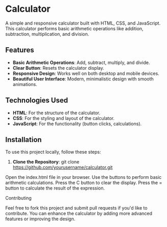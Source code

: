 # Calculator

A simple and responsive calculator built with HTML, CSS, and JavaScript. This calculator performs basic arithmetic operations like addition, subtraction, multiplication, and division.

## Features
- **Basic Arithmetic Operations**: Add, subtract, multiply, and divide.
- **Clear Button**: Resets the calculator display.
- **Responsive Design**: Works well on both desktop and mobile devices.
- **Beautiful User Interface**: Modern, minimalistic design with smooth animations.

## Technologies Used
- **HTML**: For the structure of the calculator.
- **CSS**: For the styling and layout of the calculator.
- **JavaScript**: For the functionality (button clicks, calculations).

## Installation

To use this project locally, follow these steps:

1. **Clone the Repository**:
git clone https://github.com/yourusername/calculator.git

Open the index.html file in your browser.
Use the buttons to perform basic arithmetic calculations.
Press the C button to clear the display.
Press the = button to calculate the result of the expression.


Contributing

Feel free to fork this project and submit pull requests if you'd like to contribute. You can enhance the calculator by adding more advanced features or improving the design.
